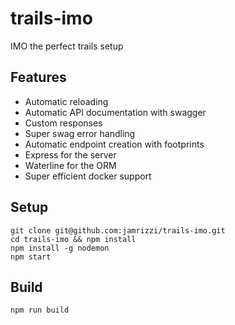# trails-imo
IMO the perfect trails setup

## Features
* Automatic reloading
* Automatic API documentation with swagger
* Custom responses
* Super swag error handling
* Automatic endpoint creation with footprints
* Express for the server
* Waterline for the ORM
* Super efficient docker support

## Setup
```
git clone git@github.com:jamrizzi/trails-imo.git
cd trails-imo && npm install
npm install -g nodemon
npm start
```

## Build
```
npm run build
```
